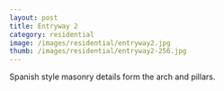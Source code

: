 ```yaml
---
layout: post
title: Entryway 2
category: residential
image: /images/residential/entryway2.jpg
thumb: /images/residential/entryway2-256.jpg
---
```

Spanish style masonry details form the arch and pillars.
